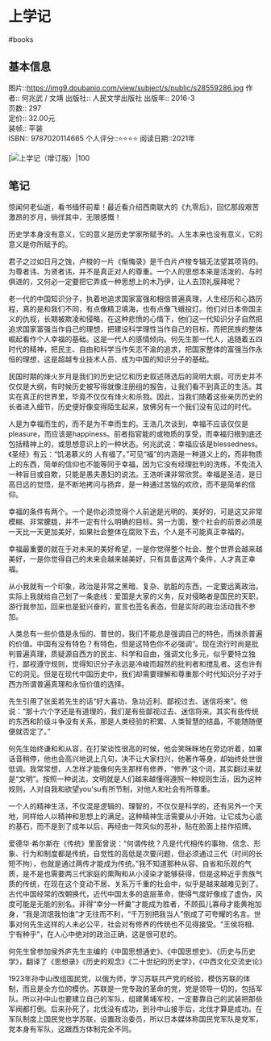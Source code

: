 ---
---

# 上学记
#books

## 基本信息

图片::https://img9.doubanio.com/view/subject/s/public/s28559286.jpg
作者:: 何兆武 / 文靖 
出版社:: 人民文学出版社
出版年:: 2016-3  
页数:: 297  
定价:: 32.00元  
装帧:: 平装  
ISBN:: 9787020114665
个人评分::⭐⭐⭐⭐
阅读日期::2021年

 [![上学记（增订版）|100](https://img9.doubanio.com/view/subject/s/public/s28559286.jpg )

## 笔记
惊闻何老仙逝，看书缅怀前辈！最近看介绍西南联大的《九零后》，回忆那段艰苦激昂的岁月，徜徉其中，无限感慨！

历史学本身没有意义，它的意义是历史学家所赋予的。人生本来也没有意义，它的意义是你所赋予的。

君子之过如日月之蚀，卢梭的一片《惭悔录》是千白片卢梭专辑无法望其项背的。为尊者讳、为贤者讳，并不是真正对人的尊重。一个人的思想本来是活泼的、与时俱进的，又何必一定要把它弄成一种思想上的木乃伊，让人去顶礼膜拜呢？

老一代的中国知识分子，执着地追求国家富强和相信普遍真理，人生经历和心路历程，真的是和我们不同，有点像精卫填海，也有点像飞蛾投灯。他们对日本帝国主义的仇视，长期被欺凌和侵略，在这种悲愤的心情下，他们这一代知识分子自然把追求国家富强当作自己的理想，把建设科学理性当作自己的目标，而把民族的整体崛起看作个人幸福的基础。这是一代人的感情倾向。何先生那一代人，追随着五四时代的精神，把民主、自由和科学当作矢志不渝的追求，把国家整体的富强当作永恒的理想，这是超越专业技术人员、成为中国的知识分子的基础。

民国时期的烽火岁月是我们的历史记忆和历史叙述筛选后的简明大纲，可历史并不仅仅是大纲，有时候历史被写得就像注册组的报告，让我们看不到真正的生活。其实在真正的世界里，毕竟不仅仅有烽火和杀戮。因此，当我们随着这些亲历历史的长者进入细节，历史便好像变得陌生起来，放佛另有一个我们没有见过的时代。

人是为幸福而生的，而不是为不幸而生的。王浩几次谈到，幸福不应该仅仅是pleasure，而应该是happiness。前者指官能的或物质的享受，而幸福归根到底还包括精神上的，或思想意识上的一种状态。何兆武说：幸福应该是blessedness。《圣经》有云：“饥渴慕义的 人有福了。”可见“福”的内涵是一种道义上的，而非物质上的东西，简单的信仰也不能等同于幸福，因为它没有经理批判的洗练，不免流入一种盲目或自欺，只能是愚夫愚妇的说法。王浩听课非常欣赏。幸福是圣洁，是日高日远的觉悟，是不断地拷问与扬弃，是一种通过苦恼的欢欣，而不是简单的信仰。

幸福的条件有两个。一个是你必须觉得个人前途是光明的、美好的，可是这又非常模糊、非常朦胧，并不一定有什么明确的目标。另一方面，整个社会的前景必须是一天比一天更加美好，如果社会整体在腐败下去，个人是不可能真正幸福的。

幸福最重要的就在于对未来的美好希望，一是你觉得整个社会、整个世界会越来越美好，一是你觉得自己的未来会越来越美好，只有具备这两个条件，人才真正幸福。

从小我就有一个印象，政治是非常之黑暗、复杂、肮脏的东西，一定要远离政治。实际上我就给自己划了一条底线：爱国是大家的义务，反对侵略者是国民的天职，游行我参加，回来也是挺兴奋的，宣言也签名表态，但是实际的政治活动我不参加。

人类总有一些价值是永恒的、普世的，我们不能总是强调自己的特色，而抹杀普遍的价值。中国有没有特色？有特色，但是这特色你不必强调“。现在流行时尚是批判普遍真理，质疑源自西方的民主、科学和自由，强调文化多元，似乎要特立独行，鄙视遵守规则，觉得知识分子永远是冷峻而超然的批判者和搅乱者。这也许有它的洞见。但是在现代中国历史中，我们却需要理解和尊重那个时代知识分子对于西方所谓普遍真理和永恒价值的选择。

先生引用了张奚若先生的话“好大喜功、急功近利、鄙视过去、迷信将来”。他说：“那十六个字还是有道理的，我们是有些鄙视过去、迷信将来。其实有些传统的东西和阶级斗争没有关系，那是人类经验的积累、人类智慧的结晶，不能随随便便就否定了。”

何先生始终谦和和从容，在打架谈性很高的时候，他会笑眯眯地在旁边听着，如果话音稍停，他也会高兴地说上几句，决不让大家扫兴，他著作等身，却始终处世很低调。我常常想，人怎样才能像何先生那样有修养，“修养”这个词，其实翻过来就是“文明”。按照一种说法，文明就是人们越来越懂得遵照一种规则生活，因为这种规则，人对自我和欲望you'su有所节制，对他人和社会有所尊重。

一个人的精神生活，不仅混是逻辑的、理智的，不仅仅是科学的，还有另外一个天地，同样给人以精神和思想上的满足。这种精神生活需要从小开始，让它成为心底的基石，而不是到了成年以后，再经由一阵风似的恶补，贴在脸面上挂作招牌。

爱德华·希尔斯在《传统》里面曾说：“何谓传统？凡是代代相传的事物、信念、形象、行为和制度都是传统，自觉性的高低是次要问题，但必须通过三代（时间的长短不拘），也就是通过两传才能成为传统。”我不知道那种从容、自省和乐观的气质，是不是也需要两三代家庭的熏陶和从小浸染才能够获得，但是这种近乎贵族气质的传统，在现在这个变动不居、关系万千重的社会中，似乎是越来越难见到了。古代中国经常的改朝换代，近代中国太多的底层革命，使得气度好像成了虚伪，风度可能是无能的别名。非得“幸分一杯羹”才能成为胜者，不顾孤儿寡母才能黄袍加身，“我是流氓我怕谁”才无往而不利，“千万别把我当人”倒成了可夸耀的名言。世事对何先生这样的人未必公平，社会对有修养的传统也不见得接受。“王侯将相、宁有种乎”，在人心中绝对的政治正确，这是很可悲的。

何先生曾参加侯外庐先生主编的《中国思想通史》、《中国思想史》、《历史与历史学》，翻译了《思想录》《历史的观念》《二十世纪的历史学》，《中西文化交流史论》

1923年孙中山改组国民党，以俄为师，学习苏联共产党的经验，模仿苏联的体制，而且是全方位的模仿。苏联是一党专政的革命的党，党是领导一切的，包括军队。所以孙中山也要建立自己的军队，组建黄埔军校，一定要靠自己的武装把那些军阀都打倒。后来孙死了，北伐没有成功，到孙中山接手后，北伐才算是成功。在军队制度上国民党也学苏联，设置政治委员，所以日本媒体称国民党军队是党军，党本身有军队，这跟西方体制完全不同。